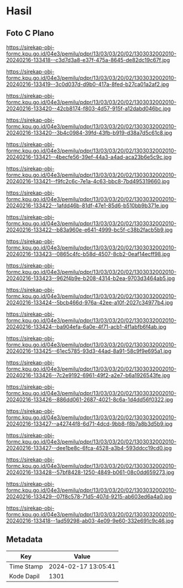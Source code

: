 # Hasil

## Foto C Plano

https://sirekap-obj-formc.kpu.go.id/04e3/pemilu/pdpr/13/03/03/20/02/1303032002010-20240216-133418--c3d7d3a8-e37f-475a-8645-de82dc19c67f.jpg

https://sirekap-obj-formc.kpu.go.id/04e3/pemilu/pdpr/13/03/03/20/02/1303032002010-20240216-133419--3c0d037d-d9b0-417a-8fed-b27ca01a2af2.jpg

https://sirekap-obj-formc.kpu.go.id/04e3/pemilu/pdpr/13/03/03/20/02/1303032002010-20240216-133420--42cb8174-f803-4d57-915f-a12dabd046bc.jpg

https://sirekap-obj-formc.kpu.go.id/04e3/pemilu/pdpr/13/03/03/20/02/1303032002010-20240216-133420--3b4c0984-39fd-43fb-b919-d38a7d5c61c8.jpg

https://sirekap-obj-formc.kpu.go.id/04e3/pemilu/pdpr/13/03/03/20/02/1303032002010-20240216-133421--4becfe56-39ef-44a3-a4ad-aca23b6e5c9c.jpg

https://sirekap-obj-formc.kpu.go.id/04e3/pemilu/pdpr/13/03/03/20/02/1303032002010-20240216-133421--f9fc2c6c-7e1a-4c63-bbc8-7bd495319660.jpg

https://sirekap-obj-formc.kpu.go.id/04e3/pemilu/pdpr/13/03/03/20/02/1303032002010-20240216-133422--1afdd46b-81df-47e1-85d6-b510bb9b371e.jpg

https://sirekap-obj-formc.kpu.go.id/04e3/pemilu/pdpr/13/03/03/20/02/1303032002010-20240216-133422--b83a960e-e641-4999-bc5f-c38b2facb5b9.jpg

https://sirekap-obj-formc.kpu.go.id/04e3/pemilu/pdpr/13/03/03/20/02/1303032002010-20240216-133423--0865c4fc-b58d-4507-8cb2-0eaf14ecff98.jpg

https://sirekap-obj-formc.kpu.go.id/04e3/pemilu/pdpr/13/03/03/20/02/1303032002010-20240216-133423--962f4b9e-b208-4314-b2ea-9703d3464ab5.jpg

https://sirekap-obj-formc.kpu.go.id/04e3/pemilu/pdpr/13/03/03/20/02/1303032002010-20240216-133424--5bcb466d-976a-42ee-a10f-2027c34977b4.jpg

https://sirekap-obj-formc.kpu.go.id/04e3/pemilu/pdpr/13/03/03/20/02/1303032002010-20240216-133424--ba904efa-6a0e-4f71-acb1-4f1abfb6f4ab.jpg

https://sirekap-obj-formc.kpu.go.id/04e3/pemilu/pdpr/13/03/03/20/02/1303032002010-20240216-133425--61ec5785-93d3-44ad-8a91-58c9f9e695a1.jpg

https://sirekap-obj-formc.kpu.go.id/04e3/pemilu/pdpr/13/03/03/20/02/1303032002010-20240216-133426--7c2e9192-6961-49f2-a2e7-b6a1926543fe.jpg

https://sirekap-obj-formc.kpu.go.id/04e3/pemilu/pdpr/13/03/03/20/02/1303032002010-20240216-133426--886dd061-2687-4021-8c6a-1d4dd56f0322.jpg

https://sirekap-obj-formc.kpu.go.id/04e3/pemilu/pdpr/13/03/03/20/02/1303032002010-20240216-133427--a42744f8-6d71-4dcd-9bb8-f8b7a8b3d5b9.jpg

https://sirekap-obj-formc.kpu.go.id/04e3/pemilu/pdpr/13/03/03/20/02/1303032002010-20240216-133427--dee1be8c-6fca-4528-a3b4-593ddcc19cd0.jpg

https://sirekap-obj-formc.kpu.go.id/04e3/pemilu/pdpr/13/03/03/20/02/1303032002010-20240216-133428--57bf8428-1250-4849-b061-08c0dd659273.jpg

https://sirekap-obj-formc.kpu.go.id/04e3/pemilu/pdpr/13/03/03/20/02/1303032002010-20240216-133429--07f8c578-71d5-407d-9215-ab603ed6a4a0.jpg

https://sirekap-obj-formc.kpu.go.id/04e3/pemilu/pdpr/13/03/03/20/02/1303032002010-20240216-133418--1ad59298-ab03-4e09-9e60-332e691c9c46.jpg


## Metadata

| Key        | Value               |
| ---------- | ------------------- |
| Time Stamp | 2024-02-17 13:05:41 |
| Kode Dapil | 1301                |



